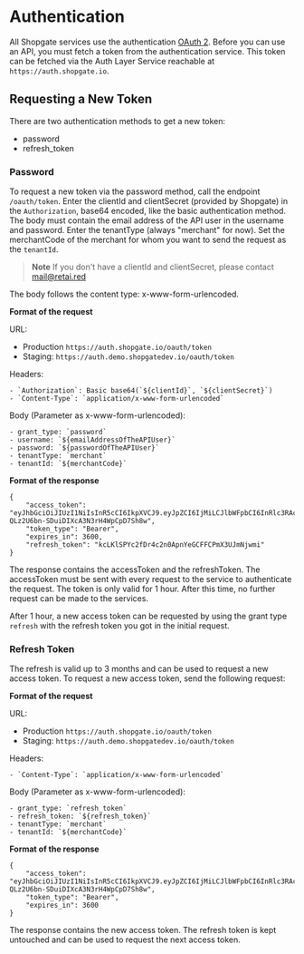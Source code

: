 # Authentication

All Shopgate services use the authentication [OAuth 2](https://oauth.net/2/).
Before you can use an API, you must fetch a token from the authentication service. This token can be fetched via the Auth Layer Service reachable at `https://auth.shopgate.io`.

## Requesting a New Token

There are two authentication methods to get a new token:

- password
- refresh_token

### Password

To request a new token via the password method, call the endpoint `/oauth/token`.
Enter the clientId and clientSecret (provided by Shopgate) in the `Authorization`, base64 encoded, like the basic authentication method.
The body must contain the email address of the API user in the username and password. Enter the tenantType (always "merchant" for now). Set the merchantCode of the merchant for whom you want to send the request as the `tenantId`.

> **Note**
> If you don't have a clientId and clientSecret, please contact <mail@retai.red>

The body follows the content type: x-www-form-urlencoded.

**Format of the request**

URL:

- Production `https://auth.shopgate.io/oauth/token`
- Staging: `https://auth.demo.shopgatedev.io/oauth/token`

Headers:

```
- `Authorization`: Basic base64(`${clientId}`, `${clientSecret}`)
- `Content-Type`: `application/x-www-form-urlencoded`
```

Body (Parameter as x-www-form-urlencoded):

```
- grant_type: `password`
- username: `${emailAddressOfTheAPIUser}`
- password: `${passwordOfTheAPIUser}`
- tenantType: `merchant`
- tenantId: `${merchantCode}`
```

**Format of the response**

```jsonld=
{
    "access_token": "eyJhbGciOiJIUzI1NiIsInR5cCI6IkpXVCJ9.eyJpZCI6IjMiLCJlbWFpbCI6InRlc3RAc2hvcGdhdGUuY29tIiwiZmlyc3ROYW1lIjoiSm9obiIsImxhc3ROYW1lIjoiRG9lIiwic2NvcGVzIjpbIkNBQyJdLCJ0ZW5hbnRJZCI6InNvbWVNZXJjaGFudCIsInRlbmFudFR5cGUiOiJtZXJjaGFudCIsImlhdCI6MTU4MTI4NDQzMywiZXhwIjoxNTgxMjg4MDMzfQ.iybpll1c-QLz2U6bn-SDuiDIXcA3N3rH4WpCpD7Sh8w",
    "token_type": "Bearer",
    "expires_in": 3600,
    "refresh_token": "kcLKlSPYc2fDr4c2n0ApnYeGCFFCPmX3UJmNjwmi"
}
```

The response contains the accessToken and the refreshToken.
The accessToken must be sent with every request to the service to authenticate the request.
The token is only valid for 1 hour. After this time, no further request can be made to the services.

After 1 hour, a new access token can be requested by using the grant type `refresh` with the refresh token you got in the initial request.

### Refresh Token

The refresh is valid up to 3 months and can be used to request a new access token.
To request a new access token, send the following request:

**Format of the request**

URL:

- Production `https://auth.shopgate.io/oauth/token`
- Staging: `https://auth.demo.shopgatedev.io/oauth/token`

Headers:

```
- `Content-Type`: `application/x-www-form-urlencoded`
```

Body (Parameter as x-www-form-urlencoded):

```
- grant_type: `refresh_token`
- refresh_token: `${refresh_token}`
- tenantType: `merchant`
- tenantId: `${merchantCode}`
```

**Format of the response**

```jsonld=
{
    "access_token": "eyJhbGciOiJIUzI1NiIsInR5cCI6IkpXVCJ9.eyJpZCI6IjMiLCJlbWFpbCI6InRlc3RAc2hvcGdhdGUuY29tIiwiZmlyc3ROYW1lIjoiSm9obiIsImxhc3ROYW1lIjoiRG9lIiwic2NvcGVzIjpbIkNBQyJdLCJ0ZW5hbnRJZCI6InNvbWVNZXJjaGFudCIsInRlbmFudFR5cGUiOiJtZXJjaGFudCIsImlhdCI6MTU4MTI4NDQzMywiZXhwIjoxNTgxMjg4MDMzfQ.iybpll1c-QLz2U6bn-SDuiDIXcA3N3rH4WpCpD7Sh8w",
    "token_type": "Bearer",
    "expires_in": 3600
}
```

The response contains the new access token. The refresh token is kept untouched and can be used to request the next access token.
